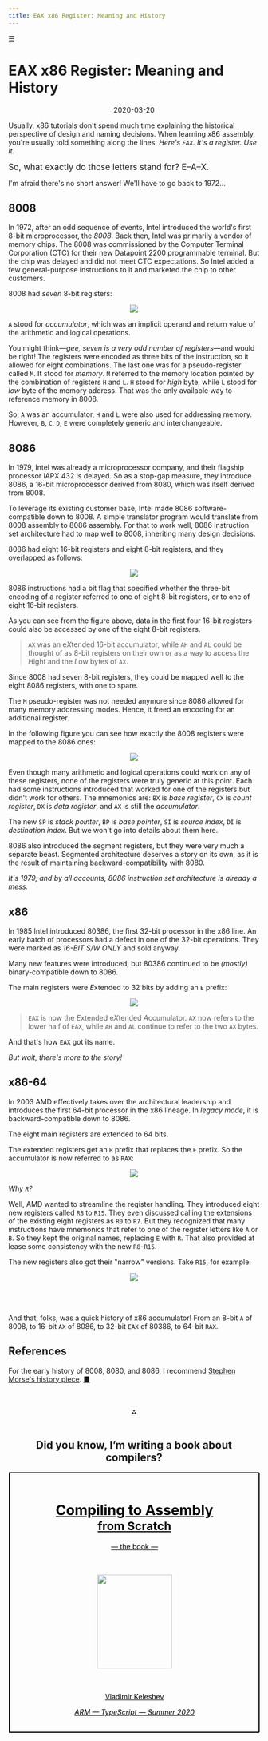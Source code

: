 ```yaml
---
title: EAX x86 Register: Meaning and History
---
```



<span id=home><a title=Home href=/>☰</a></span>


EAX x86 Register: Meaning and History
=====================================

<center>2020-03-20</center>

Usually, x86 tutorials
don't spend much time explaining
the historical perspective of design and naming decisions.
When learning x86 assembly,
you're usually told something along the lines:
*Here's `EAX`. It's a register. Use it.*

<big>So, what exactly do those letters stand for? E–A–X.      </big>

I'm afraid there's no short answer!
We'll have to go back to 1972…

## 8008

In 1972, after an odd sequence of events,
Intel introduced the world's first 8-bit microprocessor,
the *8008*.
Back then, Intel was primarily a vendor of memory chips.
The 8008 was commissioned by the Computer Terminal Corporation (CTC)
for their new Datapoint 2200 programmable terminal.
But the chip was delayed and did not meet CTC expectations.
So Intel added a few general-purpose instructions to it
and marketed the chip to other customers.

8008 had *seven* 8-bit registers:

<center><img src=8008.svg></center>

`A` stood for *accumulator*, which was an implicit
operand and return value of the arithmetic and logical operations.

You might think—*gee, seven is a very odd number of registers*—and
would be right!
The registers were encoded as three bits of the instruction,
so it allowed for eight combinations.
The last one was for a pseudo-register called `M`.
It stood for *memory*.
`M` referred to the memory location
pointed by the combination of registers `H` and `L`.
`H` stood for *high* byte, while `L` stood for
*low* byte of the memory address.
That was the only available way to reference memory in 8008.

So, `A` was an accumulator, `H` and `L` were also used for
addressing memory. However, `B`, `C`, `D`, `E` were
completely generic and interchangeable.

## 8086

In 1979, Intel was already a microprocessor company,
and their flagship processor iAPX 432 is delayed.
So as a stop-gap measure, they introduce 8086,
a 16-bit microprocessor
derived from 8080, which was itself derived from 8008.

To leverage its existing customer base, Intel made 8086
software-compatible down to 8008.
A simple translator program would translate
from 8008 assembly to 8086 assembly.
For that to work well, 8086 instruction set architecture
had to map well to 8008, inheriting many design decisions.

8086 had eight 16-bit registers and eight 8-bit registers,
and they overlapped as follows:

<center><img src=8086.svg></center>

8086 instructions had a bit flag that specified
whether the three-bit encoding of a register
referred to one of eight 8-bit registers,
or to one of eight 16-bit registers.

As you can see from the figure above,
data in the first four 16-bit registers could
also be accessed by one of the eight 8-bit registers.

> `AX` was an e*X*tended 16-bit accumulator, while `AH` and `AL`
> could be thought of as 8-bit registers on their own
> or as a way to access the *H*ight and the *L*ow
> bytes of `AX`.

Since 8008 had seven 8-bit registers,
they could be mapped well to the eight 8086 registers,
with one to spare.

The `M` pseudo-register was not needed anymore
since 8086 allowed for many memory addressing modes.
Hence, it freed an encoding for an additional register.

In the following figure you can see how exactly
the 8008 registers were mapped to the 8086 ones:

<center><img src=8008vs8086.svg></center>


<!--center><img src=ax.svg></center-->

Even though many arithmetic and logical operations
could work on any of these registers,
none of the registers were truly generic at this point.
Each had some instructions introduced that worked for
one of the registers but didn't work for others.
The mnemonics are: `BX` is *base register*,
`CX` is *count register*, `DX` is *data register*,
and `AX` is still the *accumulator*.

The new
`SP` is *stack pointer*, `BP` is *base pointer*,
`SI` is *source index*, `DI` is *destination index*.
But we won't go into details about them here.

8086 also introduced the segment registers, but they
were very much a separate beast.
Segmented architecture deserves a story on its own,
as it is the result of maintaining backward-compatibility
with 8080.

*It's 1979, and by all accounts, 8086 instruction set
architecture is already a mess.*

<!--em>
To sum up, `AX` is the 16 bit accumulator,
which lower byte can be accessed as `AL`, and higher byte—as `AH`.
</em-->

## x86

In 1985 Intel introduced 80386, the first 32-bit processor
in the x86 line.
An early batch of processors had a defect
in one of the 32-bit operations.
They were marked as *16-BIT S/W ONLY* and sold anyway.

Many new features were introduced, but 80386
continued to be *(mostly)* binary-compatible down to 8086.

The main registers were *E*xtended to 32 bits by
adding an `E` prefix:

<center><img src=eax.svg></center>


> `EAX` is now the *E*xtended e*X*tended *A*ccumulator.
> `AX` now refers to the lower half of `EAX`,
> while `AH` and `AL` continue to refer to the two `AX` bytes.

And that's how `EAX` got its name.

*But wait, there's more to the story!*


## x86-64

In 2003 AMD effectively takes over the architectural leadership
and introduces
the first 64-bit processor in the x86 lineage.
In *legacy mode*, it is backward-compatible down to 8086.

The eight main registers are extended to 64 bits.

The extended registers get an `R` prefix that replaces
the `E` prefix. So the accumulator is now referred to as `RAX`:

<center><img src=rax.svg></center>

*Why `R`?*

Well, AMD wanted to streamline the register handling.
They introduced eight new registers called `R8` to `R15`.
They even discussed calling the extensions of the
existing eight registers as `R0` to `R7`.
But they recognized that many instructions
have mnemonics that refer to one of the register
letters like `A` or `B`.
So they kept the
original names, replacing `E` with `R`.
That also provided at lease some
consistency with the new `R8`–`R15`.

The new registers also got their "narrow" versions.
Take `R15`, for example:

<center><img src=r15.svg></center>

<br/>
<br/>
<br/>

And that, folks, was a quick history of x86 accumulator!
From an 8-bit `A` of 8008, to 16-bit `AX` of 8086,
to 32-bit `EAX` of 80386, to 64-bit `RAX`.

## References

For the early history of 8008, 8080, and 8086, I recommend
[Stephen Morse's history piece][MORSE]. [&#9632;](/ "Home")

[MORSE]: https://stevemorse.org/8086history/8086history.pdf


<center>


<br/>
<br/>
⁂
<br/>
<br/>

<style>
#cover {
  border: 1px solid black;
  width: 500px;
  color: black;
  display: block;
}

</style>



<h2>Did you know, I’m writing a book about compilers?</h2>


<div id=cover >
<a id=cover href=/compiling-to-assembly-from-scratch-the-book >

<br/>

<h1>Compiling to Assembly<br/><small>from Scratch<br/><small><em></em></small></small></h1>

— the book —<br/>
<br/>
<br/>

<img src=/dragon.png width=150 height=188 />

<br/>
<br/>
<br/>


<p>Vladimir Keleshev</p>

<em>ARM — TypeScript — Summer 2020</em>
<br/>
<br/>

</a>
</div>

</center>

<br/>
